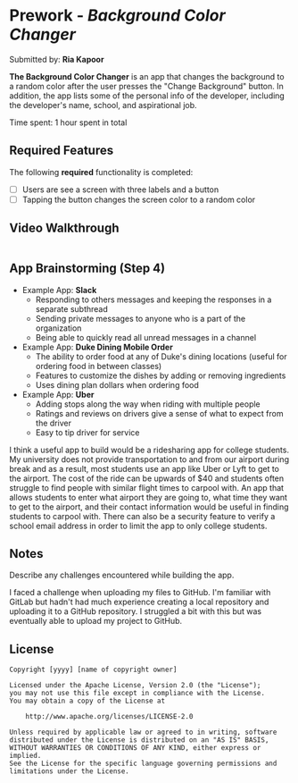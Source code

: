 # Prework - *Background Color Changer*

Submitted by: **Ria Kapoor**

**The Background Color Changer** is an app that changes the background to a random color after the user presses the "Change Background" button. In addition, the app lists some of the personal info of the developer, including the developer's name, school, and aspirational job. 

Time spent: 1 hour spent in total

## Required Features

The following **required** functionality is completed:

- [ ] Users are see a screen with three labels and a button
- [ ] Tapping the button changes the screen color to a random color

## Video Walkthrough

<a href="https://drive.google.com/file/d/1V5Vh2mjDonjVkrKOQDOg72gWUSt2e1mk/view?usp=share_link">
    <img style="max-width:300px;">
</a>

## App Brainstorming (Step 4)

- Example App: **Slack**
    - Responding to others messages and keeping the responses in a separate subthread
    - Sending private messages to anyone who is a part of the organization
    - Being able to quickly read all unread messages in a channel
- Example App: **Duke Dining Mobile Order**
    - The ability to order food at any of Duke's dining locations (useful for ordering food in between classes)
    - Features to customize the dishes by adding or removing ingredients
    - Uses dining plan dollars when ordering food
-  Example App: **Uber**
    - Adding stops along the way when riding with multiple people
    - Ratings and reviews on drivers give a sense of what to expect from the driver
    - Easy to tip driver for service
 
I think a useful app to build would be a ridesharing app for college students. My university does not provide transportation to and from our airport during break and as a result, most students use an app like Uber or Lyft to get to the airport. The cost of the ride can be upwards of $40 and students often struggle to find people with similar flight times to carpool with. An app that allows students to enter what airport they are going to, what time they want to get to the airport, and their contact information would be useful in finding students to carpool with. There can also be a security feature to verify a school email address in order to limit the app to only college students. 

## Notes

Describe any challenges encountered while building the app.

I faced a challenge when uploading my files to GitHub. I'm familiar with GitLab but hadn't had much experience creating a local repository and uploading it to a GitHub repository. I struggled a bit with this but was eventually able to upload my project to GitHub.

## License

    Copyright [yyyy] [name of copyright owner]

    Licensed under the Apache License, Version 2.0 (the "License");
    you may not use this file except in compliance with the License.
    You may obtain a copy of the License at

        http://www.apache.org/licenses/LICENSE-2.0

    Unless required by applicable law or agreed to in writing, software
    distributed under the License is distributed on an "AS IS" BASIS,
    WITHOUT WARRANTIES OR CONDITIONS OF ANY KIND, either express or implied.
    See the License for the specific language governing permissions and
    limitations under the License.
